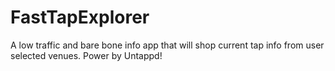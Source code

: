 # FastTapExplorer
A low traffic and bare bone info app that will shop current tap info from user selected venues. Power by Untappd!
